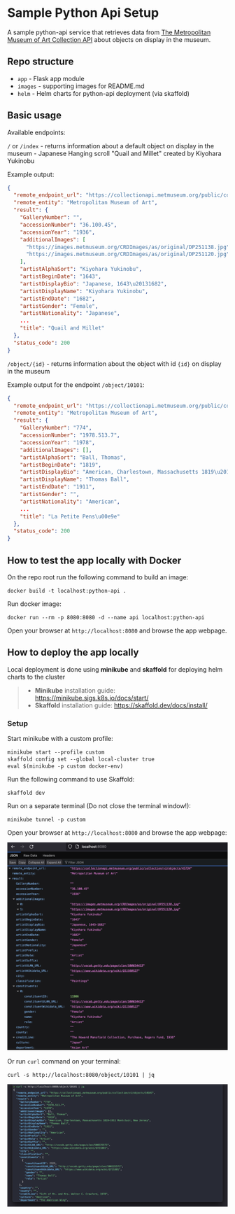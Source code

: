 # Sample Python Api Setup

A sample python-api service that retrieves data from [The Metropolitan Museum of Art Collection API](https://metmuseum.github.io/) about objects on display in the museum.

## Repo structure
- `app` - Flask app module
- `images` -  supporting images for README.md
- `helm` - Helm charts for python-api deployment (via skaffold)

## Basic usage
Available endpoints:

`/` or `/index` - returns information about a default object on display in the museum - Japanese Hanging scroll "Quail and Millet" created by Kiyohara Yukinobu

Example output:
```json
{
  "remote_endpoint_url": "https://collectionapi.metmuseum.org/public/collection/v1/objects/45734",
  "remote_entity": "Metropolitan Museum of Art",
  "result": {
    "GalleryNumber": "",
    "accessionNumber": "36.100.45",
    "accessionYear": "1936",
    "additionalImages": [
      "https://images.metmuseum.org/CRDImages/as/original/DP251138.jpg",
      "https://images.metmuseum.org/CRDImages/as/original/DP251120.jpg"
    ],
    "artistAlphaSort": "Kiyohara Yukinobu",
    "artistBeginDate": "1643",
    "artistDisplayBio": "Japanese, 1643\u20131682",
    "artistDisplayName": "Kiyohara Yukinobu",
    "artistEndDate": "1682",
    "artistGender": "Female",
    "artistNationality": "Japanese",
    ...
    "title": "Quail and Millet"
  },
  "status_code": 200
}
```

`/object/{id}` - returns information about the object with id `{id}` on display in the museum 

Example output for the endpoint `/object/10101`:
```json
{
  "remote_endpoint_url": "https://collectionapi.metmuseum.org/public/collection/v1/objects/10101",
  "remote_entity": "Metropolitan Museum of Art",
  "result": {
    "GalleryNumber": "774",
    "accessionNumber": "1978.513.7",
    "accessionYear": "1978",
    "additionalImages": [],
    "artistAlphaSort": "Ball, Thomas",
    "artistBeginDate": "1819",
    "artistDisplayBio": "American, Charlestown, Massachusetts 1819\u20131911 Montclair, New Jersey",
    "artistDisplayName": "Thomas Ball",
    "artistEndDate": "1911",
    "artistGender": "",
    "artistNationality": "American",
    ...
    "title": "La Petite Pens\u00e9e"
  },
  "status_code": 200
}
```


## How to test the app locally with Docker
On the repo root run the following command to build an image:
```
docker build -t localhost:python-api .
```
Run docker image:
```
docker run --rm -p 8080:8080 -d --name api localhost:python-api
```
Open your browser at `http://localhost:8080` and browse the app webpage.

## How to deploy the app locally
Local deployment is done using **minikube** and **skaffold** for deploying helm charts to the cluster

> - **Minikube** installation guide: https://minikube.sigs.k8s.io/docs/start/
> - **Skaffold** installation guide: https://skaffold.dev/docs/install/

### Setup
Start minikube with a custom profile:
```
minikube start --profile custom
skaffold config set --global local-cluster true
eval $(minikube -p custom docker-env)
```
Run the following command to use Skaffold:
```
skaffold dev
```
Run on a separate terminal (Do not close the terminal window!):
```
minikube tunnel -p custom
```
Open your browser at `http://localhost:8080` and browse the app webpage:

![alt text](images/browser.png)

Or run `curl` command on your terminal:

```
curl -s http://localhost:8080/object/10101 | jq
```
![alt text](images/terminal.png)
